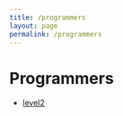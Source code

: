 ```yaml
---
title: /programmers
layout: page
permalink: /programmers
---
```


# Programmers

- [level2](/programmers/level2)